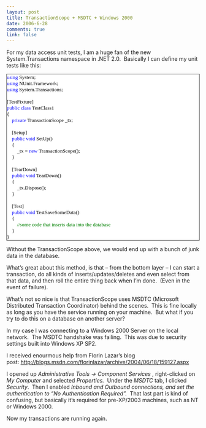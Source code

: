```yaml
--- 
layout: post
title: TransactionScope + MSDTC + Windows 2000
date: 2006-6-28
comments: true
link: false
---
```

<p>For my data access unit tests, I am a huge fan of the new System.Transactions namespace in .NET 2.0.&nbsp; Basically I can define my unit tests like this:</p><div style="BORDER-RIGHT: #333 1px solid; BORDER-TOP: #333 1px solid; FONT-SIZE: 10pt; BACKGROUND: white; BORDER-LEFT: #333 1px solid; COLOR: black; BORDER-BOTTOM: #333 1px solid; FONT-FAMILY: Consolas"><p style="MARGIN: 0px"><span style="COLOR: blue">using</span> System;</p><p style="MARGIN: 0px"><span style="COLOR: blue">using</span> NUnit.Framework;</p><p style="MARGIN: 0px"><span style="COLOR: blue">using</span> System.Transactions;</p><p style="MARGIN: 0px">&nbsp;</p><p style="MARGIN: 0px">[TestFixture]</p><p style="MARGIN: 0px"><span style="COLOR: blue">public</span> <span style="COLOR: blue">class</span> TestClass1</p><p style="MARGIN: 0px">{</p><p style="MARGIN: 0px">&nbsp;&nbsp;&nbsp; <span style="COLOR: blue">private</span> TransactionScope _tx;</p><p style="MARGIN: 0px">&nbsp;</p><p style="MARGIN: 0px">&nbsp;&nbsp;&nbsp; [Setup]</p><p style="MARGIN: 0px">&nbsp;&nbsp;&nbsp; <span style="COLOR: blue">public</span> <span style="COLOR: blue">void</span> SetUp()</p><p style="MARGIN: 0px">&nbsp;&nbsp;&nbsp; {</p><p style="MARGIN: 0px">&nbsp;&nbsp;&nbsp; &nbsp;&nbsp;&nbsp; _tx = <span style="COLOR: blue">new</span> TransactionScope();</p><p style="MARGIN: 0px">&nbsp;&nbsp;&nbsp; }</p><p style="MARGIN: 0px">&nbsp;</p><p style="MARGIN: 0px">&nbsp;&nbsp;&nbsp; [TearDown]</p><p style="MARGIN: 0px">&nbsp;&nbsp;&nbsp; <span style="COLOR: blue">public</span> <span style="COLOR: blue">void</span> TearDown()</p><p style="MARGIN: 0px">&nbsp;&nbsp;&nbsp; {</p><p style="MARGIN: 0px">&nbsp;&nbsp;&nbsp; &nbsp;&nbsp;&nbsp; _tx.Dispose();</p><p style="MARGIN: 0px">&nbsp;&nbsp;&nbsp; }</p><p style="MARGIN: 0px">&nbsp;</p><p style="MARGIN: 0px">&nbsp;&nbsp;&nbsp; [Test]</p><p style="MARGIN: 0px">&nbsp;&nbsp;&nbsp; <span style="COLOR: blue">public</span> <span style="COLOR: blue">void</span> TestSaveSomeData()</p><p style="MARGIN: 0px">&nbsp;&nbsp;&nbsp; {</p><p style="MARGIN: 0px">&nbsp;&nbsp;&nbsp; &nbsp;&nbsp;&nbsp; <span style="COLOR: green">//some code that inserts data into the database</span></p><p style="MARGIN: 0px">&nbsp;&nbsp;&nbsp; }</p><p style="MARGIN: 0px">}</p></div><p>Without the TransactionScope above, we would end up with a bunch of junk data in the database.</p><p>What&rsquo;s great about this method, is that &ndash; from the bottom layer &ndash; I can start a transaction, do all kinds of inserts/updates/deletes and even select from that data, and then roll the entire thing back when I&rsquo;m done.&nbsp; (Even in the event of failure).</p><p>What&rsquo;s not so nice is that TransactionScope uses MSDTC (Microsoft Distributed Transaction Coordinator) behind the scenes.&nbsp; This is fine locally as long as you have the service running on your machine.&nbsp; But what if you try to do this on a database on another server?</p><p>In my case I was connecting to a Windows 2000 Server on the local network.&nbsp; The MSDTC handshake was failing.&nbsp; This was due to security settings built into Windows XP SP2.</p><p>I received enourmous help from Florin Lazar&rsquo;s blog post:&nbsp;<a href="http://blogs.msdn.com/florinlazar/archive/2004/06/18/159127.aspx">http://blogs.msdn.com/florinlazar/archive/2004/06/18/159127.aspx</a></p><p>I opened up <em>Administrative Tools -&gt; Component Services</em> , right-clicked on <em>My Computer </em>and selected <em>Properties.</em>&nbsp; Under the <em>MSDTC</em> tab, I clicked <em>Security</em>.&nbsp; Then I enabled <em>Inbound and Outbound connections, and set the authentication to &ldquo;No Authentication Required&rdquo;.&nbsp; </em>That last part is kind of confusing, but basically it&rsquo;s required for pre-XP/2003 machines, such as NT or Windows 2000.</p><p>Now my transactions are running again.</p>
